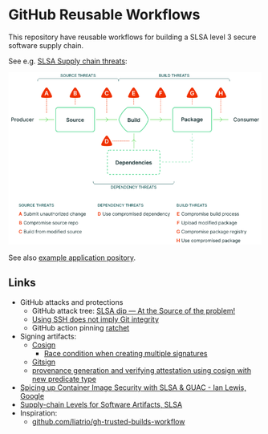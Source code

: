 # GitHub Reusable Workflows

This repository have reusable workflows for building a SLSA level 3
secure software supply chain.

See e.g. [SLSA Supply chain threats](https://slsa.dev/spec/v1.0/threats-overview):

![SLSA Supply chain threats](docs/images/slsa-threats.png)

See also [example application pository](https://github.com/michaelvl/sigstore-in-toto-workshop).

## Links

- GitHub attacks and protections
  * GitHub attack tree: [SLSA dip — At the Source of the problem!](https://boostsecurity.io/blog/slsa-dip-at-the-source-of-the-problem)
  * [Using SSH does not imply Git integrity](https://github.com/michaelvl/git-signature-checker)
  * GitHub action pinning [ratchet](https://github.com/sethvargo/ratchet)
- Signing artifacts:
  * [Cosign](https://github.com/sigstore/cosign)
    - [Race condition when creating multiple signatures](https://github.com/sigstore/cosign#registry-details)
  * [Gitsign](https://github.com/sigstore/gitsign)
  * [provenance generation and verifying attestation using cosign with new predicate type](https://github.com/sigstore/gitsign/issues/105)
- [Spicing up Container Image Security with SLSA & GUAC - Ian Lewis, Google](https://www.youtube.com/watch?v=32IhwdAe0yI)
- [Supply-chain Levels for Software Artifacts, SLSA](https://slsa.dev)
- Inspiration:
  * [github.com/liatrio/gh-trusted-builds-workflow](https://github.com/liatrio/gh-trusted-builds-workflow)
